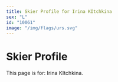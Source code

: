 ```yaml
---
title: Skier Profile for Irina KItchkina
sex: "L"
id: "10061"
image: "/img/flags/urs.svg" 
---
```


# Skier Profile

This page is for: Irina KItchkina.
    